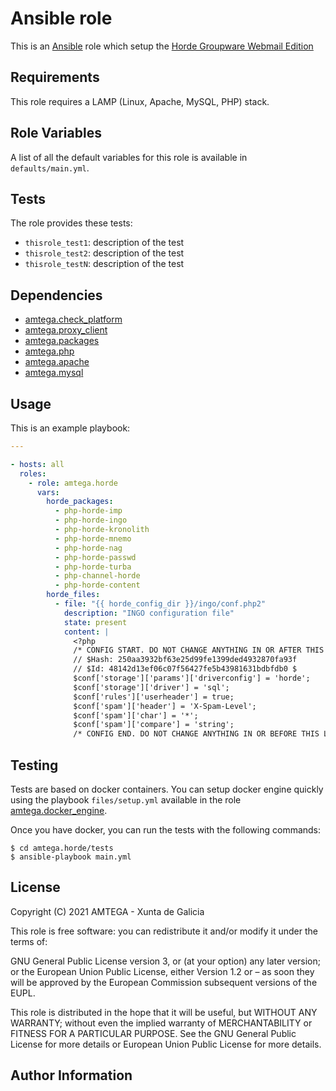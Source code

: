 # Ansible <!-- this role name --> role

This is an [Ansible](http://www.ansible.com) role which setup the [Horde Groupware Webmail Edition](https://www.horde.org/apps/webmail)

## Requirements

This role requires a LAMP (Linux, Apache, MySQL, PHP) stack.

## Role Variables

A list of all the default variables for this role is available in `defaults/main.yml`.

## Tests

<!-- A description of the tests provided by the role should go here. For example: -->

The role provides these tests:

- `thisrole_test1`: description of the test
- `thisrole_test2`: description of the test
- `thisrole_testN`: description of the test

## Dependencies

- [amtega.check_platform](https://galaxy.ansible.com/amtega/check_platform)
- [amtega.proxy_client](https://galaxy.ansible.com/amtega/proxy_client)
- [amtega.packages](https://galaxy.ansible.com/amtega/packages)
- [amtega.php](https://galaxy.ansible.com/amtega/php)
- [amtega.apache](https://galaxy.ansible.com/amtega/apache)
- [amtega.mysql](https://galaxy.ansible.com/amtega/mysql)

## Usage

This is an example playbook:

```yaml
---

- hosts: all
  roles:
    - role: amtega.horde
      vars:
        horde_packages:
          - php-horde-imp
          - php-horde-ingo
          - php-horde-kronolith
          - php-horde-mnemo
          - php-horde-nag
          - php-horde-passwd
          - php-horde-turba
          - php-channel-horde
          - php-horde-content
        horde_files:
          - file: "{{ horde_config_dir }}/ingo/conf.php2"
            description: "INGO configuration file"
            state: present
            content: |
              <?php
              /* CONFIG START. DO NOT CHANGE ANYTHING IN OR AFTER THIS LINE. */
              // $Hash: 250aa3932bf63e25d99fe1399ded4932870fa93f
              // $Id: 48142d13ef06c07f56427fe5b43981631bdbfdb0 $
              $conf['storage']['params']['driverconfig'] = 'horde';
              $conf['storage']['driver'] = 'sql';
              $conf['rules']['userheader'] = true;
              $conf['spam']['header'] = 'X-Spam-Level';
              $conf['spam']['char'] = '*';
              $conf['spam']['compare'] = 'string';
              /* CONFIG END. DO NOT CHANGE ANYTHING IN OR BEFORE THIS LINE. */

```

## Testing

Tests are based on docker containers. You can setup docker engine quickly using the playbook `files/setup.yml` available in the role [amtega.docker_engine](https://galaxy.ansible.com/amtega/docker_engine).

  Once you have docker, you can run the tests with the following commands:

```shell
$ cd amtega.horde/tests
$ ansible-playbook main.yml
```

## License

Copyright (C) 2021 AMTEGA - Xunta de Galicia

This role is free software: you can redistribute it and/or modify it under the terms of:

GNU General Public License version 3, or (at your option) any later version; or the European Union Public License, either Version 1.2 or – as soon they will be approved by the European Commission ­subsequent versions of the EUPL.

This role is distributed in the hope that it will be useful, but WITHOUT ANY WARRANTY; without even the implied warranty of MERCHANTABILITY or FITNESS FOR A PARTICULAR PURPOSE.  See the GNU General Public License for more details or European Union Public License for more details.

## Author Information
